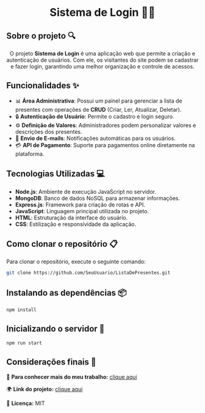 # <h1 align="center">  Sistema de Login 🧑‍💻 </h1>

## Sobre o projeto 🔍

<p align="center">
  O projeto <strong>Sistema de Login</strong> é uma aplicação web que permite a criação e autenticação de usuários. Com ele, os visitantes do site podem se cadastrar e fazer login, garantindo uma melhor organização e controle de acessos. 
</p>

## Funcionalidades ✨

- 📊 **Área Administrativa**: Possui um painel para gerenciar a lista de presentes com operações de **CRUD** (Criar, Ler, Atualizar, Deletar).
- 🔒 **Autenticação de Usuário**: Permite o cadastro e login seguro.
- ⚙️ **Definição de Valores**: Administradores podem personalizar valores e descrições dos presentes.
- 📧 **Envio de E-mails**: Notificações automáticas para os usuários.
- 💳 **API de Pagamento**: Suporte para pagamentos online diretamente na plataforma.

## Tecnologias Utilizadas 💻

- **Node.js**: Ambiente de execução JavaScript no servidor.
- **MongoDB**: Banco de dados NoSQL para armazenar informações.
- **Express.js**: Framework para criação de rotas e API.
- **JavaScript**: Linguagem principal utilizada no projeto.
- **HTML**: Estruturação da interface do usuário.
- **CSS**: Estilização e responsividade da aplicação.

## Como clonar o repositório 📋

Para clonar o repositório, execute o seguinte comando:

```bash
git clone https://github.com/SeuUsuario/ListaDePresentes.git
```

## Instalando as dependências 📦

```bash
npm install
```

## Inicializando o servidor 🚀

```bash
npm run start
```

## Considerações finais 📝

🔗 **Para conhecer mais do meu trabalho:** [clique aqui](#)

🌍 **Link do projeto:** [clique aqui](#)

📜 **Licença:** MIT

